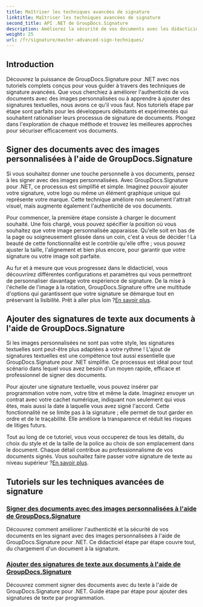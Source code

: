 ```yaml
---
title: Maîtriser les techniques avancées de signature
linktitle: Maîtriser les techniques avancées de signature
second_title: API .NET de GroupDocs.Signature
description: Améliorez la sécurité de vos documents avec les didacticiels GroupDocs.Signature pour .NET. Découvrez des techniques de signature avancées, des images personnalisées aux signatures textuelles.
weight: 25
url: /fr/signature/master-advanced-sign-techniques/
---
```

## Introduction

Découvrez la puissance de GroupDocs.Signature pour .NET avec nos tutoriels complets conçus pour vous guider à travers des techniques de signature avancées. Que vous cherchiez à améliorer l'authenticité de vos documents avec des images personnalisées ou à apprendre à ajouter des signatures textuelles, nous avons ce qu'il vous faut. Nos tutoriels étape par étape sont parfaits pour les développeurs débutants et expérimentés qui souhaitent rationaliser leurs processus de signature de documents. Plongez dans l'exploration de chaque méthode et trouvez les meilleures approches pour sécuriser efficacement vos documents. 

## Signer des documents avec des images personnalisées à l'aide de GroupDocs.Signature
Si vous souhaitez donner une touche personnelle à vos documents, pensez à les signer avec des images personnalisées. Avec GroupDocs.Signature pour .NET, ce processus est simplifié et simple. Imaginez pouvoir ajouter votre signature, votre logo ou même un élément graphique unique qui représente votre marque. Cette technique améliore non seulement l'attrait visuel, mais augmente également l'authenticité de vos documents.

Pour commencer, la première étape consiste à charger le document souhaité. Une fois chargé, vous pouvez spécifier la position où vous souhaitez que votre image personnalisée apparaisse. Qu'elle soit en bas de la page ou soigneusement glissée dans un coin, c'est à vous de décider ! La beauté de cette fonctionnalité est le contrôle qu'elle offre ; vous pouvez ajuster la taille, l'alignement et bien plus encore, pour garantir que votre signature ou votre image soit parfaite.

Au fur et à mesure que vous progressez dans le didacticiel, vous découvrirez différentes configurations et paramètres qui vous permettront de personnaliser davantage votre expérience de signature. De la mise à l'échelle de l'image à la rotation, GroupDocs.Signature offre une multitude d'options qui garantissent que votre signature se démarque tout en préservant la lisibilité. Prêt à aller plus loin ?[En savoir plus](./sign-documents-with-custom-image/).

## Ajouter des signatures de texte aux documents à l'aide de GroupDocs.Signature
Si les images personnalisées ne sont pas votre style, les signatures textuelles sont peut-être plus adaptées à votre rythme ! L'ajout de signatures textuelles est une compétence tout aussi essentielle que GroupDocs.Signature pour .NET simplifie. Ce processus est idéal pour tout scénario dans lequel vous avez besoin d'un moyen rapide, efficace et professionnel de signer des documents.

Pour ajouter une signature textuelle, vous pouvez insérer par programmation votre nom, votre titre et même la date. Imaginez envoyer un contrat avec votre cachet numérique, indiquant non seulement qui vous êtes, mais aussi la date à laquelle vous avez signé l'accord. Cette fonctionnalité ne se limite pas à la signature ; elle permet de tout garder en ordre et de le traçabilité. Elle améliore la transparence et réduit les risques de litiges futurs.

 Tout au long de ce tutoriel, vous vous occuperez de tous les détails, du choix du style et de la taille de la police au choix de son emplacement dans le document. Chaque détail contribue au professionnalisme de vos documents signés. Vous souhaitez faire passer votre signature de texte au niveau supérieur ?[En savoir plus](./add-text-signatures-to-documents/).

## Tutoriels sur les techniques avancées de signature
### [Signer des documents avec des images personnalisées à l'aide de GroupDocs.Signature](./sign-documents-with-custom-image/)
Découvrez comment améliorer l'authenticité et la sécurité de vos documents en les signant avec des images personnalisées à l'aide de GroupDocs.Signature pour .NET. Ce didacticiel étape par étape couvre tout, du chargement d'un document à la signature.
### [Ajouter des signatures de texte aux documents à l'aide de GroupDocs.Signature](./add-text-signatures-to-documents/)
Découvrez comment signer des documents avec du texte à l'aide de GroupDocs.Signature pour .NET. Guide étape par étape pour ajouter des signatures de texte par programmation.